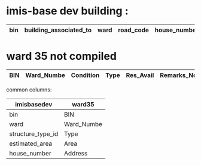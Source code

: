 # imis-base dev building :

| bin | building_associated_to | ward | road_code | house_number | house_locality | tax_code | structure_type_id | surveyed_date | floor_count | construction_year | functional_use_id | use_category_id | office_business_name | househ |
| --- | ---------------------- | ---- | --------- | ------------ | -------------- | -------- | ----------------- | ------------- | ----------- | ----------------- | ----------------- | --------------- | -------------------- | ------ |

# ward 35 not compiled

| BIN | Ward_Numbe | Condition | Type | Res_Avail | Remarks_No | Area | Address |
| --- | ---------- | --------- | ---- | --------- | ---------- | ---- | ------- |

common columns:

| imisbasedev       | ward35     |
| ----------------- | ---------- |
| bin               | BIN        |
| ward              | Ward_Numbe |
| structure_type_id | Type       |
| estimated_area    | Area       |
| house_number      | Address    |
